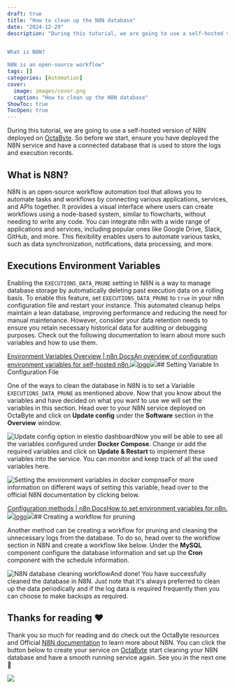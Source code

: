```yaml
---
draft: true
title: "How to clean up the N8N database"
date: "2024-12-29"
description: "During this tutorial, we are going to use a self-hosted version of N8N deployed on OctaByte. So before we start, ensure you have deployed the N8N service and have a connected database that is used to store the logs and execution records.


What is N8N?

N8N is an open-source workflow"
tags: []
categories: [Automation]
cover:
  image: images/cover.png
  caption: "How to clean up the N8N database"
ShowToc: true
TocOpen: true
---
```



During this tutorial, we are going to use a self\-hosted version of N8N deployed on [OctaByte](https://octabyte.io/open-source/n8n?ref=blog.octabyte.io). So before we start, ensure you have deployed the N8N service and have a connected database that is used to store the logs and execution records.

## What is N8N?

N8N is an open\-source workflow automation tool that allows you to automate tasks and workflows by connecting various applications, services, and APIs together. It provides a visual interface where users can create workflows using a node\-based system, similar to flowcharts, without needing to write any code. You can integrate n8n with a wide range of applications and services, including popular ones like Google Drive, Slack, GitHub, and more. This flexibility enables users to automate various tasks, such as data synchronization, notifications, data processing, and more.

## Executions Environment Variables

Enabling the `EXECUTIONS_DATA_PRUNE` setting in N8N is a way to manage database storage by automatically deleting past execution data on a rolling basis. To enable this feature, set `EXECUTIONS_DATA_PRUNE` to `true` in your n8n configuration file and restart your instance. This automated cleanup helps maintain a lean database, improving performance and reducing the need for manual maintenance. However, consider your data retention needs to ensure you retain necessary historical data for auditing or debugging purposes. Check out the following documentation to learn about more such variables and how to use them.

[Environment Variables Overview \| n8n DocsAn overview of configuration environment variables for self\-hosted n8n.![](https://docs.n8n.io/_images/favicon.ico)logo![](https://docs.n8n.io/_images/n8n-docs-icon.svg)](https://docs.n8n.io/hosting/environment-variables/?ref=blog.octabyte.io#executions)## Setting Variable In Configuration File

One of the ways to clean the database in N8N is to set a Variable `EXECUTIONS_DATA_PRUNE` as mentioned above. Now that you know about the variables and have decided on what you want to use we will set the variables in this section. Head over to your N8N service deployed on OctaByte and click on **Update config** under the **Software** section in the **Overview** window. 

![Update config option in elestio dashboard](https://blog.octabyte.io/content/images/2024/06/Screenshot-2024-06-05-at-4.28.54-PM.jpg)Now you will be able to see all the variables configured under **Docker Compose**. Change or add the required variables and click on **Update \& Restart** to implement these variables into the service. You can monitor and keep track of all the used variables here.

![Setting the environment variables in docker compnse](https://blog.octabyte.io/content/images/2024/06/Screenshot-2024-06-05-at-4.29.38-PM.jpg)For more information on different ways of setting this variable, head over to the official N8N documentation by clicking below.

[Configuration methods \| n8n DocsHow to set environment variables for n8n.![](https://docs.n8n.io/_images/favicon.ico)logo![](https://docs.n8n.io/_images/n8n-docs-icon.svg)](https://docs.n8n.io/hosting/configuration/configuration-methods/?ref=blog.octabyte.io)## Creating a workflow for pruning

Another method can be creating a workflow for pruning and cleaning the unnecessary logs from the database. To do so, head over to the workflow section in N8N and create a workflow like below. Under the **MySQL** component configure the database information and set up the **Cron** component with the schedule information. 

![N8N database cleaning workflow](https://blog.octabyte.io/content/images/2024/06/Screenshot-2024-06-05-at-3.26.30-PM.jpg)And done! You have successfully cleaned the database in N8N. Just note that it's always preferred to clean up the data periodically and if the log data is required frequently then you can choose to make backups as required.

## **Thanks for reading ❤️**

Thank you so much for reading and do check out the OctaByte resources and Official [N8N documentation](https://docs.n8n.io/?ref=blog.octabyte.io) to learn more about N8N. You can click the button below to create your service on [OctaByte](https://octabyte.io/open-source/n8n?ref=blog.octabyte.io) start cleaning your N8N database and have a smooth running service again. See you in the next one👋

[![](https://pub-da36157c854648669813f3f76c526c2b.r2.dev/deploy-on-elestio-black.png)](https://octabyte.io/open-source/n8n?ref=blog.octabyte.io)

